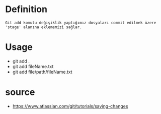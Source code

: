 # Definition
    Git add komutu değişiklik yaptığımız dosyaları commit edilmek üzere 'stage' alanına eklememizi sağlar.

# Usage
- git add .
- git add fileName.txt
- git add file/path/fileName.txt

# source
- https://www.atlassian.com/git/tutorials/saving-changes